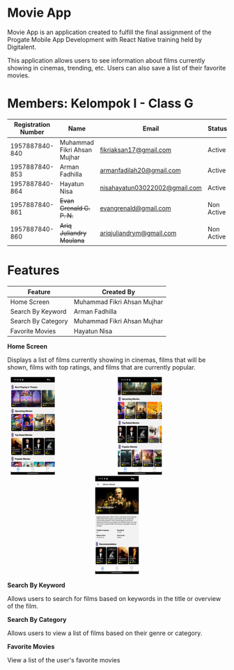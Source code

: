 # Movie App

Movie App is an application created to fulfill the final assignment of the Progate Mobile App Development with React Native training held by Digitalent.

This application allows users to see information about films currently showing in cinemas, trending, etc. Users can also save a list of their favorite movies.

# Members: Kelompok I - Class G

| Registration Number | Name                        | Email                         | Status     |
| ------------------- | --------------------------- | ----------------------------- | ---------- |
| 1957887840-840      | Muhammad Fikri Ahsan Mujhar | fikriaksan17@gmail.com        | Active     |
| 1957887840-853      | Arman Fadhilla              | armanfadilah20@gmail.com      | Active     |
| 1957887840-864      | Hayatun Nisa                | nisahayatun03022002@gmail.com | Active     |
| 1957887840-861      | ~~Evan Grenald G. P. N.~~   | evangrenald@gmail.com         | Non Active |
| 1957887840-860      | ~~Ariq Juliandry Maulana~~  | ariqjuliandrym@gmail.com      | Non Active |

# Features

| Feature            | Created By                  |
| ------------------ | --------------------------- |
| Home Screen        | Muhammad Fikri Ahsan Mujhar |
| Search By Keyword  | Arman Fadhilla              |
| Search By Category | Muhammad Fikri Ahsan Mujhar |
| Favorite Movies    | Hayatun Nisa                |

**Home Screen**

Displays a list of films currently showing in cinemas, films that will be shown, films with top ratings, and films that are currently popular.

<p align="center">
  <img src="assets/img-preview/home-page/home-1.png" width="20%" style="margin-right: 10%;">
  <span style="margin: 0 9%;"></span> <!-- Jarak antara dua gambar -->
  <img src="assets/img-preview/home-page/home-2.png" width="20%" style="margin-right: 10%;">
  <span style="margin: 0 9%;"></span> <!-- Jarak antara dua gambar -->
  <img src="assets/img-preview/home-page/home-3.png" width="20%">
</p>

**Search By Keyword**

Allows users to search for films based on keywords in the title or overview of the film.

**Search By Category**

Allows users to view a list of films based on their genre or category.

**Favorite Movies**

View a list of the user's favorite movies
